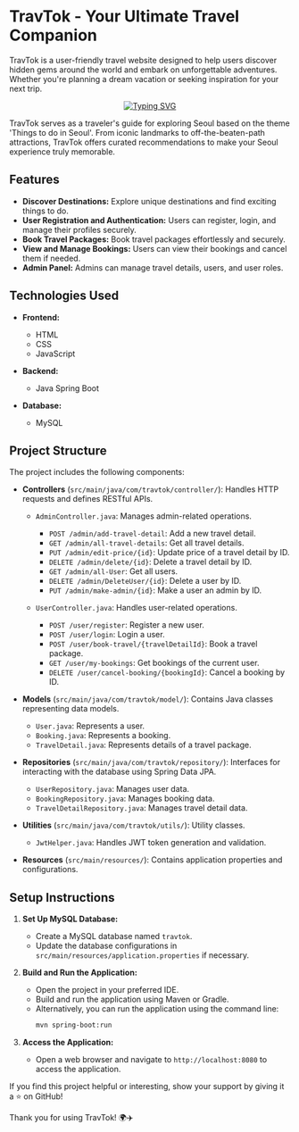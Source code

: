 # TravTok - Your Ultimate Travel Companion

TravTok is a user-friendly travel website designed to help users discover hidden gems around the world and embark on unforgettable adventures. Whether you're planning a dream vacation or seeking inspiration for your next trip.



<p align="center">
  <a href="https://git.io/typing-svg"><img src="https://readme-typing-svg.demolab.com?font=Fira+Code&size=24&pause=1000&color=F75C7E&center=true&width=435&lines=TravTok;Things to Do in Seoul" alt="Typing SVG" /></a>
</p>

TravTok serves as a traveler's guide for exploring Seoul based on the theme 'Things to do in Seoul'. From iconic landmarks to off-the-beaten-path attractions, TravTok offers curated recommendations to make your Seoul experience truly memorable.

## Features

- **Discover Destinations:** Explore unique destinations and find exciting things to do.
- **User Registration and Authentication:** Users can register, login, and manage their profiles securely.
- **Book Travel Packages:** Book travel packages effortlessly and securely.
- **View and Manage Bookings:** Users can view their bookings and cancel them if needed.
- **Admin Panel:** Admins can manage travel details, users, and user roles.

## Technologies Used

- **Frontend:**
  - HTML
  - CSS
  - JavaScript

- **Backend:**
  - Java Spring Boot

- **Database:**
  - MySQL

## Project Structure

The project includes the following components:

- **Controllers** (`src/main/java/com/travtok/controller/`): Handles HTTP requests and defines RESTful APIs.

  - `AdminController.java`: Manages admin-related operations.
    - `POST /admin/add-travel-detail`: Add a new travel detail.
    - `GET /admin/all-travel-details`: Get all travel details.
    - `PUT /admin/edit-price/{id}`: Update price of a travel detail by ID.
    - `DELETE /admin/delete/{id}`: Delete a travel detail by ID.
    - `GET /admin/all-User`: Get all users.
    - `DELETE /admin/DeleteUser/{id}`: Delete a user by ID.
    - `PUT /admin/make-admin/{id}`: Make a user an admin by ID.

  - `UserController.java`: Handles user-related operations.
    - `POST /user/register`: Register a new user.
    - `POST /user/login`: Login a user.
    - `POST /user/book-travel/{travelDetailId}`: Book a travel package.
    - `GET /user/my-bookings`: Get bookings of the current user.
    - `DELETE /user/cancel-booking/{bookingId}`: Cancel a booking by ID.

- **Models** (`src/main/java/com/travtok/model/`): Contains Java classes representing data models.

  - `User.java`: Represents a user.
  - `Booking.java`: Represents a booking.
  - `TravelDetail.java`: Represents details of a travel package.

- **Repositories** (`src/main/java/com/travtok/repository/`): Interfaces for interacting with the database using Spring Data JPA.

  - `UserRepository.java`: Manages user data.
  - `BookingRepository.java`: Manages booking data.
  - `TravelDetailRepository.java`: Manages travel detail data.

- **Utilities** (`src/main/java/com/travtok/utils/`): Utility classes.

  - `JwtHelper.java`: Handles JWT token generation and validation.

- **Resources** (`src/main/resources/`): Contains application properties and configurations.


## Setup Instructions

1. **Set Up MySQL Database:**
   - Create a MySQL database named `travtok`.
   - Update the database configurations in `src/main/resources/application.properties` if necessary.

2. **Build and Run the Application:**
   - Open the project in your preferred IDE.
   - Build and run the application using Maven or Gradle.
   - Alternatively, you can run the application using the command line:
     ```bash
     mvn spring-boot:run
     ```

3. **Access the Application:**
   - Open a web browser and navigate to `http://localhost:8080` to access the application.



If you find this project helpful or interesting, show your support by giving it a ⭐️ on GitHub!

Thank you for using TravTok! 🌍✈️
